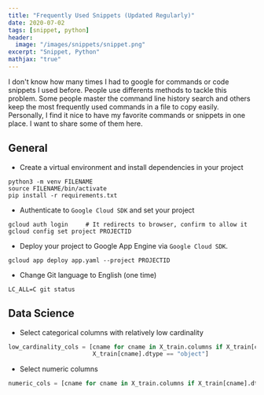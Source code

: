```yaml
---
title: "Frequently Used Snippets (Updated Regularly)"
date: 2020-07-02
tags: [snippet, python]
header:
  image: "/images/snippets/snippet.png"
excerpt: "Snippet, Python"
mathjax: "true"
---
```




I don't know how many times I had to google for commands or code snippets I used before. People use differents methods to tackle this problem. Some people master the command line history search and others keep the most frequently used commands in a file to copy easily. Personally, I find it nice to have my favorite commands or snippets in one place. I want to share some of them here. 

## General

- Create a virtual environment and install dependencies in your project
```shell
python3 -m venv FILENAME
source FILENAME/bin/activate
pip install -r requirements.txt
```

- Authenticate to `Google Cloud SDK` and set your project
```shell
gcloud auth login     # It redirects to browser, confirm to allow it
gcloud config set project PROJECTID
```

- Deploy your project to Google App Engine via `Google Cloud SDK`. 
```shell
gcloud app deploy app.yaml --project PROJECTID 
```
- Change Git language to English (one time)
```shell
LC_ALL=C git status
```

## Data Science

- Select categorical columns with relatively low cardinality
```python
low_cardinality_cols = [cname for cname in X_train.columns if X_train[cname].nunique() < 10 and 
                        X_train[cname].dtype == "object"]
```

- Select numeric columns
```python
numeric_cols = [cname for cname in X_train.columns if X_train[cname].dtype in ['int64', 'float64']]
```